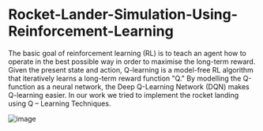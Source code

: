 # Rocket-Lander-Simulation-Using-Reinforcement-Learning

The basic goal of reinforcement learning (RL) is to teach an agent how to operate in the best possible way in order to maximise the long-term reward. Given the present state and action, Q-learning is a model-free RL algorithm that iteratively learns a long-term reward function "Q." By modelling the Q-function as a neural network, the Deep Q-Learning Network (DQN) makes Q-learning easier. In our work we tried to implement the rocket landing using Q – Learning Techniques.

![image](https://user-images.githubusercontent.com/69456531/179339515-cdc40724-81e4-47d5-a808-05e2a23861fa.png)

